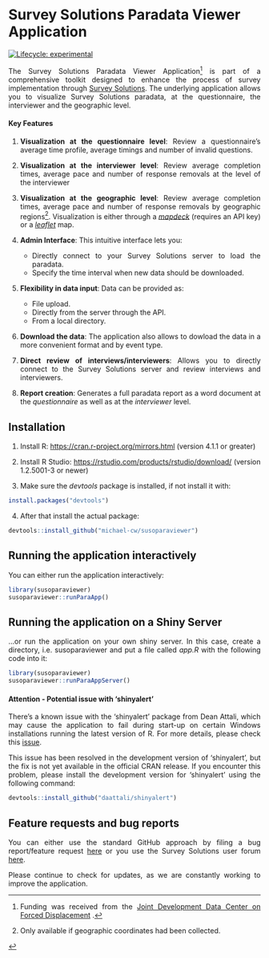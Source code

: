 
<!-- README.md is generated from README.Rmd. Please edit that file -->

# Survey Solutions Paradata Viewer Application

<!-- badges: start -->

[![Lifecycle:
experimental](https://img.shields.io/badge/lifecycle-experimental-orange.svg)](https://lifecycle.r-lib.org/articles/stages.html#experimental)
<!-- badges: end -->

<div align="justify">

The Survey Solutions Paradata Viewer Application[^1] is part of a
comprehensive toolkit designed to enhance the process of survey
implementation through [Survey
Solutions](https://docs.mysurvey.solutions/). The underlying application
allows you to visualize Survey Solutions paradata, at the questionnaire,
the interviewer and the geographic level.

#### Key Features

1.  **Visualization at the questionnaire level**: Review a
    questionnaire’s average time profile, average timings and number of
    invalid questions.

2.  **Visualization at the interviewer level**: Review average
    completion times, average pace and number of response removals at
    the level of the interviewer

3.  **Visualization at the geographic level**: Review average completion
    times, average pace and number of response removals by geographic
    regions[^2]. Visualization is either through a
    [*mapdeck*](https://cran.r-project.org/web/packages/mapdeck/vignettes/mapdeck.html)
    (requires an API key) or a
    [*leaflet*](https://rstudio.github.io/leaflet/) map.

4.  **Admin Interface**: This intuitive interface lets you:

    - Directly connect to your Survey Solutions server to load the
      paradata.
    - Specify the time interval when new data should be downloaded.

5.  **Flexibility in data input**: Data can be provided as:

    - File upload.
    - Directly from the server through the API.
    - From a local directory.

6.  **Download the data**: The application also allows to dowload the
    data in a more convenient format and by event type.

7.  **Direct review of interviews/interviewers**: Allows you to directly
    connect to the Survey Solutions server and review interviews and
    interviewers.

8.  **Report creation**: Generates a full paradata report as a word
    document at the *questionnaire* as well as at the *interviewer*
    level.

## Installation

1.  Install R: <https://cran.r-project.org/mirrors.html> (version 4.1.1
    or greater)

2.  Install R Studio: <https://rstudio.com/products/rstudio/download/>
    (version 1.2.5001-3 or newer)

3.  Make sure the *devtools* package is installed, if not install it
    with:

``` r
install.packages("devtools")
```

4.  After that install the actual package:

``` r
devtools::install_github("michael-cw/susoparaviewer")
```

## Running the application interactively

You can either run the application interactively:

``` r
library(susoparaviewer)
susoparaviewer::runParaApp()
```

## Running the application on a Shiny Server

…or run the application on your own shiny server. In this case, create a
directory, i.e. susoparaviewer and put a file called *app.R* with the
following code into it:

``` r
library(susoparaviewer)
susoparaviewer::runParaAppServer()
```

#### Attention - Potential issue with ‘shinyalert’

There’s a known issue with the ‘shinyalert’ package from Dean Attali,
which may cause the application to fail during start-up on certain
Windows installations running the latest version of R. For more details,
please check this
[issue](https://github.com/daattali/shinyalert/issues/75).

This issue has been resolved in the development version of ‘shinyalert’,
but the fix is not yet available in the official CRAN release. If you
encounter this problem, please install the development version for
‘shinyalert’ using the following command:

``` r
devtools::install_github("daattali/shinyalert")
```

## Feature requests and bug reports

You can either use the standard GitHub approach by filing a bug
report/feature request
[here](https://github.com/michael-cw/SurveySolutionsAPI/issues) or you
use the Survey Solutions user forum
[here](https://forum.mysurvey.solutions/c/api/13).

Please continue to check for updates, as we are constantly working to
improve the application.

[^1]: Funding was received from the [Joint Development Data Center on
    Forced Displacement](https://www.jointdatacenter.org/) .

[^2]: Only available if geographic coordinates had been collected.

    </div>
